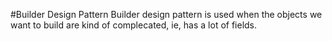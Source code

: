 #Builder Design Pattern
Builder design pattern is used when the objects we want to build are kind of complecated, ie, has a lot of fields.